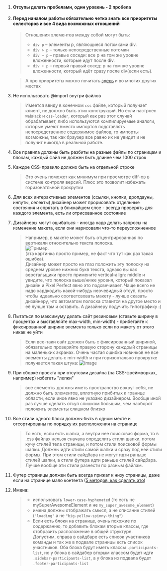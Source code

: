 1. #### Отсупы делать пробелами, один уровень - 2 пробела
2. #### Перед началом работы обязательно четко знать все приоритеты селекторов и все 4 вида возможных отношений
    > Отношения элементов между собой могут быть:
    > * `div p` – элементы p, являющиеся потомками div.
    > * `div > p` – только непосредственные потомки
    > * `div ~ p` – правые соседи: все p на том же уровне вложенности, которые идут после div.
    > * `div + p` – первый правый сосед: p на том же уровне вложенности, который идёт сразу после div(если есть).

    > А про приоритеты можно почитать [здесь](https://habrahabr.ru/post/137588/) и во многих других местах

3. Не использовать @import внутри файлов
    >Имеется ввиду в конечном `css` файле, который получает клиент, не должно быть этих конструкций. Но если настроен `WebPack` и `css-loader`, который как раз этот случай обрабатывает, либо используются компилируемые аналоги, которые умеют вместо импортов подставлять непосредственное содержимое файлов, то импорты возможны, так как браузер все равно их не увидит и не получит никогда в реальной работе.

4. Все правила должны быть разбиты на разные файлы по страницам и блокам, каждый файл не должен быть длинее чем 1000 строк

5. Каждое CSS-правило должно быть на отдельной строке
    > Это очень поможет как минимум при просмотре diff-ов в системе контроля версий. Плюс это позволит избежать горизонатльной прокрутки

6. Для всех интерактивных элементов (ссылки, кнопки, дропдауны, инпуты, селекты) дизайнер может прорисовать отдельные состояния и спрятать в ближайшем слое - всегда проверять для каждого элемента, есть ли отрисованное состояние

7. Дизайнеры могут ошибаться - иногда надо делать запросы на изменение макета, если они нарисовали что-то переусложненное
    > Например, в макете может быть отцентрированная по вертикали относительно текста полоска.<br>
    > ![Пример](https://user-images.githubusercontent.com/12808495/55335190-df687980-54c4-11e9-8623-13ecdb996ebc.png). <br>
    > (эта картинка просто пример, не факт что тут как раз такая ошибка).<br>
    > Дизайнер может просто на глаз положить эту полоску на среднем уровне нижних букв текста, однако вы как верстальщики просто примените vertical-align: middle и увидите, что полоска выше/ниже уровня, который показал дизайн и Pixel Perfect явно это подсвечивает. Чаще всего не надо хардкодить какой-нибудь неочевидный отсуп, просто чтобы идеально соответсвовать макету - лучше сказать дизайнеру, что автоматом полоска ставится на другое место и её лучше там и оставить. А дизайнеру подучить типографику :)

8. Пытаться по максимуму делать сайт резиновым (ставьте ширину в процентах и выставляйте max-width, min-width) - прибегайте к фиксированной ширине элемента только если по макету от этого никак не уйти
    >Если все-таки сайт должен быть с фиксированный шириной, обязательно проверяйте правую сторону каждоый страницы на маленьких экранах. Очень частая ошибка новичков не все элементы делать с min-width и при горизонтально прокрутке получается такая штука:
    > ![image](https://rizzoma.com/r/files/a87a0a28b84d6326d4f3909e8801dab7-60dd9b15a5f2c5e495726e74545edcae-0-0.7016728184648524)

9. При сборке проекта при отсутсвии дизайна (на CSS-фреймворках, например) избегать "лепки"
    > все элементы должны иметь пространство вокруг себя, не должно быть элементов, вплотную прибитых к границе области, если иное явно не указано дизайнером. Вообще иной раз лучше сделать отсуп слишком большим, чем наоборот положить элементы слишком близко

10. Все стили одного блока должны быть в одном месте и отсортированы по порядку их расположения на странице
    >То есть, если есть шапка, а внутри нее поисковая форма, то в .css файлах нельзя сначала определить стили шапки, потом кучу стилей тела страницы, и потом стили поисковой формы шапки. Должны идти стили самой шапки и сразу под ней стили формы.
    При этом стили сайдбара не могут идти раньше стилей шапки, а стили футера идти раньше стилей сайдбара. Лучше вообще эти стили разнести по разным файлам.

11. Футер страницы должен быть всегда прижат к низу страницы, даже если на странице мало контента ([5 методов, как сделать это](http://dimox.name/press_footer_bottom_with_css/))

12. Имена:
    > * использовать `lower-case-hyphenated` (то есть не mySuperAwesomeElement и не `my_super_awesome_element`)
    > * имена должны отображать смысл, а не описание стилей (`"loading"` а не `"big-yellow-spinny-thing"`)
    > * Если есть блоки на странице, очень похожие по содержанию, то  добавить блокам вторые классы, где отобразить расположение в общей структуре.<br>
    Допустим, справа в сайдбаре есть список участников команды и так же в подвале страницы есть список участников. 
    Оба блока будут иметь классы `.participants-list`, но у блока в сайдабер вторым классом будет идти `.sidebar-participants-list`, а у блока из подвала будет `.footer-participants-list`



